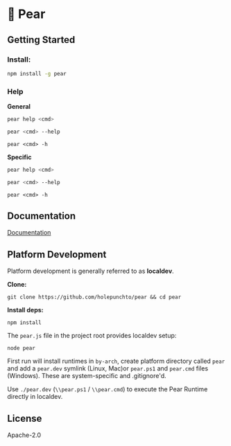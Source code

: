 # 🍐 Pear

## Getting Started

### Install:

```sh
npm install -g pear
```

### Help

**General**

```sh
pear help <cmd>
```

```sh
pear <cmd> --help
```

```
pear <cmd> -h
```
**Specific**


```sh
pear help <cmd>
```

```sh
pear <cmd> --help
```

```
pear <cmd> -h
```

## Documentation

[Documentation](./doc/readme.md)

## Platform Development

Platform development is generally referred to as **localdev**.

**Clone:**

```
git clone https://github.com/holepunchto/pear && cd pear
```

**Install deps:**

```
npm install
```

The `pear.js` file in the project root provides localdev setup:

```
node pear
```

First run will install runtimes in `by-arch`, create platform directory called `pear` and add a `pear.dev` symlink (Linux, Mac)or `pear.ps1` and `pear.cmd` files (Windows). These are system-specific and .gitignore'd.

Use `./pear.dev` (`\\pear.ps1` / `\\pear.cmd`) to execute the Pear Runtime directly in localdev.


## License

Apache-2.0
